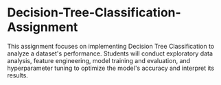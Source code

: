 # Decision-Tree-Classification-Assignment
This assignment focuses on implementing Decision Tree Classification to analyze a dataset's performance. Students will conduct exploratory data analysis, feature engineering, model training and evaluation, and hyperparameter tuning to optimize the model's accuracy and interpret its results.

